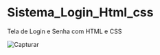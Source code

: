 # Sistema_Login_Html_css
Tela de Login e Senha com HTML e CSS

![Capturar](https://user-images.githubusercontent.com/40584107/106038084-3ede4300-60b6-11eb-8059-b8ee88891604.JPG)
